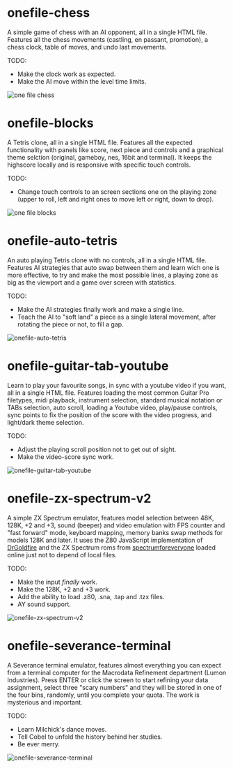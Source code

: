 onefile-chess
=============
A simple game of chess with an AI opponent, all in a single HTML file. Features all the chess movements (castling, en passant, promotion), a chess clock, table of moves, and undo last movements. 

TODO: 
- Make the clock work as expected.
- Make the AI move within the level time limits.

![one file chess](https://raw.githubusercontent.com/mmoroca/vibecoding/refs/heads/main/images/onefile-chess.jpeg)

onefile-blocks
==============
A Tetris clone, all in a single HTML file. Features all the expected functionality with panels like score, next piece and controls and a graphical theme selction (original, gameboy, nes, 16bit and terminal). It keeps the highscore locally and is responsive with specific touch controls.

TODO:
- Change touch controls to an screen sections one on the playing zone (upper to roll, left and right ones to move left or right, down to drop).

![one file blocks](https://raw.githubusercontent.com/mmoroca/vibecoding/refs/heads/main/images/onefile-blocks.jpeg)

onefile-auto-tetris
===================
An auto playing Tetris clone with no controls, all in a single HTML file. Features AI strategies that auto swap between them and learn wich one is more effective, to try and make the most possible lines, a playing zone as big as the viewport and a game over screen with statistics.

TODO:
- Make the AI strategies finally work and make a single line.
- Teach the AI to "soft land" a piece as a single lateral movement, after rotating the piece or not, to fill a gap.

![onefile-auto-tetris](https://raw.githubusercontent.com/mmoroca/vibecoding/refs/heads/main/images/onefile-auto-tetris.jpeg)

onefile-guitar-tab-youtube
==========================
Learn to play your favourite songs, in sync with a youtube video if you want, all in a single HTML file. Features loading the most common Guitar Pro filetypes, midi playback, instrument selection, standard musical notation or TABs selection, auto scroll, loading a Youtube video, play/pause controls, sync points to fix the position of the score with the video progress, and light/dark theme selection.

TODO:
- Adjust the playing scroll position not to get out of sight.
- Make the video-score sync work.

![onefile-guitar-tab-youtube](https://raw.githubusercontent.com/mmoroca/vibecoding/refs/heads/main/images/onefile-guitar-tab-youtube.jpeg)

onefile-zx-spectrum-v2
======================
A simple ZX Spectrum emulator, features model selection between 48K, 128K, +2 and +3, sound (beeper) and video emulation with FPS counter and "fast forward" mode, keyboard mapping, memory banks swap methods for models 128K and later. It uses the Z80 JavaScript implementation of [DrGoldfire](https://github.com/DrGoldfire/Z80.js/tree/master) and the ZX Spectrum roms from [spectrumforeveryone](https://github.com/spectrumforeveryone/zx-roms) loaded online just not to depend of local files.

TODO:
- Make the input *finally* work.
- Make the 128K, +2 and +3 work.
- Add the ability to load .z80, .sna, .tap and .tzx files.
- AY sound support.

![onefile-zx-spectrum-v2](https://raw.githubusercontent.com/mmoroca/vibecoding/refs/heads/main/images/onefile-zx-spectrum-v2.png)

onefile-severance-terminal
==========================
A Severance terminal emulator, features almost everything you can expect from a terminal computer for the Macrodata Refinement department (Lumon Industries). Press ENTER or click the screen to start refining your data assignment, select three "scary numbers" and they will be stored in one of the four bins, randomly, until you complete your quota. The work is mysterious and important.

TODO:
- Learn Milchick's dance moves.
- Tell Cobel to unfold the history behind her studies.
- Be ever merry.

![onefile-severance-terminal](https://raw.githubusercontent.com/mmoroca/vibecoding/refs/heads/main/images/onefile-severance-terminal.png)
